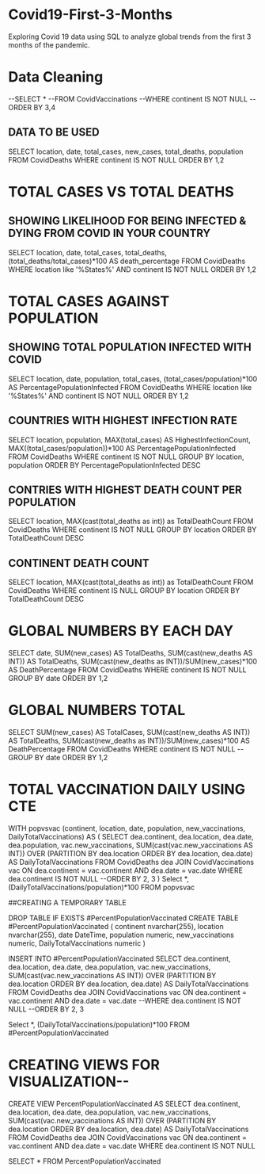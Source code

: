 # Covid19-First-3-Months
Exploring Covid 19 data using SQL to analyze global trends from the first 3 months of the pandemic.

# Data Cleaning
--SELECT *
--FROM CovidVaccinations
--WHERE continent IS NOT NULL
--ORDER BY 3,4

## DATA TO BE USED 

SELECT location, date, total_cases, new_cases, total_deaths, population
FROM CovidDeaths
WHERE continent IS NOT NULL
ORDER BY 1,2

# TOTAL CASES VS TOTAL DEATHS
## SHOWING LIKELIHOOD FOR BEING INFECTED & DYING FROM COVID IN YOUR COUNTRY

SELECT location, date, total_cases, total_deaths, (total_deaths/total_cases)*100 AS death_percentage
FROM CovidDeaths
WHERE location like '%States%'
AND continent IS NOT NULL
ORDER BY 1,2


# TOTAL CASES AGAINST POPULATION 
## SHOWING TOTAL POPULATION INFECTED WITH COVID

SELECT location, date, population, total_cases, (total_cases/population)*100 AS PercentagePopulationInfected
FROM CovidDeaths
WHERE location like '%States%'
AND continent IS NOT NULL
ORDER BY 1,2

## COUNTRIES WITH HIGHEST INFECTION RATE

SELECT location, population, MAX(total_cases) AS HighestInfectionCount, MAX((total_cases/population))*100 AS PercentagePopulationInfected
FROM CovidDeaths
WHERE continent IS NOT NULL
GROUP BY location, population
ORDER BY PercentagePopulationInfected DESC

## CONTRIES WITH HIGHEST DEATH COUNT PER POPULATION

SELECT location, MAX(cast(total_deaths as int)) as TotalDeathCount
FROM CovidDeaths
WHERE continent IS NOT NULL
GROUP BY location
ORDER BY TotalDeathCount DESC

## CONTINENT DEATH COUNT

SELECT location, MAX(cast(total_deaths as int)) as TotalDeathCount
FROM CovidDeaths
WHERE continent IS NULL
GROUP BY location
ORDER BY TotalDeathCount DESC

# GLOBAL NUMBERS BY EACH DAY
SELECT date, SUM(new_cases) AS TotalDeaths, SUM(cast(new_deaths AS INT)) AS TotalDeaths, SUM(cast(new_deaths as INT))/SUM(new_cases)*100 AS DeathPercentage
FROM CovidDeaths
WHERE continent IS NOT NULL
GROUP BY date
ORDER BY 1,2

# GLOBAL NUMBERS TOTAL
SELECT SUM(new_cases) AS TotalCases, SUM(cast(new_deaths AS INT)) AS TotalDeaths, SUM(cast(new_deaths as INT))/SUM(new_cases)*100 AS DeathPercentage
FROM CovidDeaths
WHERE continent IS NOT NULL
--GROUP BY date
ORDER BY 1,2


# TOTAL VACCINATION DAILY USING CTE

WITH popvsvac (continent, location, date, population, new_vaccinations, DailyTotalVaccinations)
AS
(
SELECT dea.continent, dea.location, dea.date, dea.population, vac.new_vaccinations, SUM(cast(vac.new_vaccinations AS INT)) OVER 
(PARTITION BY dea.location ORDER BY dea.location, dea.date) AS DailyTotalVaccinations
FROM CovidDeaths dea
JOIN CovidVaccinations vac
ON dea.continent = vac.continent
AND dea.date = vac.date
WHERE dea.continent IS NOT NULL
--ORDER BY 2, 3
)
Select *, (DailyTotalVaccinations/population)*100
FROM popvsvac

##CREATING A TEMPORARY TABLE

DROP TABLE IF EXISTS #PercentPopulationVaccinated
CREATE TABLE #PercentPopulationVaccinated
(
continent nvarchar(255),
location nvarchar(255),
date DateTime,
population numeric,
new_vaccinations numeric,
DailyTotalVaccinations numeric
)

INSERT INTO #PercentPopulationVaccinated
SELECT dea.continent, dea.location, dea.date, dea.population, vac.new_vaccinations, SUM(cast(vac.new_vaccinations AS INT)) OVER 
(PARTITION BY dea.location ORDER BY dea.location, dea.date) AS DailyTotalVaccinations
FROM CovidDeaths dea
JOIN CovidVaccinations vac
ON dea.continent = vac.continent
AND dea.date = vac.date
--WHERE dea.continent IS NOT NULL
--ORDER BY 2, 3

Select *, (DailyTotalVaccinations/population)*100
FROM #PercentPopulationVaccinated


# CREATING VIEWS FOR VISUALIZATION--

CREATE VIEW PercentPopulationVaccinated AS
SELECT dea.continent, dea.location, dea.date, dea.population, vac.new_vaccinations, SUM(cast(vac.new_vaccinations AS INT)) OVER 
(PARTITION BY dea.location ORDER BY dea.location, dea.date) AS DailyTotalVaccinations
FROM CovidDeaths dea
JOIN CovidVaccinations vac
ON dea.continent = vac.continent
AND dea.date = vac.date
WHERE dea.continent IS NOT NULL


SELECT *
FROM PercentPopulationVaccinated
